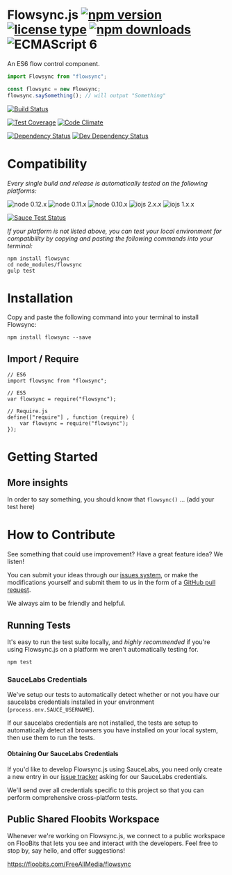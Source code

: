 # Flowsync.js [![npm version](https://img.shields.io/npm/v/flowsync.svg)](https://www.npmjs.com/package/flowsync) [![license type](https://img.shields.io/npm/l/flowsync.svg)](https://github.com/FreeAllMedia/flowsync.git/blob/master/LICENSE) [![npm downloads](https://img.shields.io/npm/dm/flowsync.svg)](https://www.npmjs.com/package/flowsync) ![ECMAScript 6](https://img.shields.io/badge/ECMAScript-6-red.svg)

An ES6 flow control component.

```javascript
import Flowsync from "flowsync";

const flowsync = new Flowsync;
flowsync.saySomething(); // will output "Something"
```

  [![Build Status](https://travis-ci.org/FreeAllMedia/flowsync.png?branch=master)](https://travis-ci.org/FreeAllMedia/flowsync)


  [![Test Coverage](https://codeclimate.com/repos/5582170a695680742a009284/badges/5582170a695680742a009284/coverage.svg)](https://codeclimate.com/repos/5582170a695680742a009284/coverage)
  [![Code Climate](https://codeclimate.com/repos/5582170a695680742a009284/badges/5582170a695680742a009284/gpa.svg)](https://codeclimate.com/repos/5582170a695680742a009284/feed)


  [![Dependency Status](https://david-dm.org/FreeAllMedia/flowsync.png?theme=shields.io)](https://david-dm.org/FreeAllMedia/flowsync?theme=shields.io) [![Dev Dependency Status](https://david-dm.org/FreeAllMedia/flowsync/dev-status.svg)](https://david-dm.org/FreeAllMedia/flowsync?theme=shields.io#info=devDependencies)


# Compatibility

*Every single build and release is automatically tested on the following platforms:*

![node 0.12.x](https://img.shields.io/badge/node-0.12.x-brightgreen.svg) ![node 0.11.x](https://img.shields.io/badge/node-0.11.x-brightgreen.svg) ![node 0.10.x](https://img.shields.io/badge/node-0.10.x-brightgreen.svg)
![iojs 2.x.x](https://img.shields.io/badge/iojs-2.x.x-brightgreen.svg) ![iojs 1.x.x](https://img.shields.io/badge/iojs-1.x.x-brightgreen.svg)


  [![Sauce Test Status](https://saucelabs.com/browser-matrix/flowsync.svg)](https://saucelabs.com/u/flowsync)


*If your platform is not listed above, you can test your local environment for compatibility by copying and pasting the following commands into your terminal:*

```
npm install flowsync
cd node_modules/flowsync
gulp test
```

# Installation

Copy and paste the following command into your terminal to install Flowsync:

```
npm install flowsync --save
```

## Import / Require

```
// ES6
import flowsync from "flowsync";
```

```
// ES5
var flowsync = require("flowsync");
```

```
// Require.js
define(["require"] , function (require) {
    var flowsync = require("flowsync");
});
```

# Getting Started

## More insights

In order to say something, you should know that `flowsync()` ... (add your test here)

# How to Contribute

See something that could use improvement? Have a great feature idea? We listen!

You can submit your ideas through our [issues system](https://github.com/FreeAllMedia/flowsync/issues), or make the modifications yourself and submit them to us in the form of a [GitHub pull request](https://help.github.com/articles/using-pull-requests/).

We always aim to be friendly and helpful.

## Running Tests

It's easy to run the test suite locally, and *highly recommended* if you're using Flowsync.js on a platform we aren't automatically testing for.

```
npm test
```


  ### SauceLabs Credentials

  We've setup our tests to automatically detect whether or not you have our saucelabs credentials installed in your environment (`process.env.SAUCE_USERNAME`).

  If our saucelabs credentials are not installed, the tests are setup to automatically detect all browsers you have installed on your local system, then use them to run the tests.

  #### Obtaining Our SauceLabs Credentials

  If you'd like to develop Flowsync.js using SauceLabs, you need only create a new entry in our [issue tracker](https://github.com/FreeAllMedia/flowsync/issues) asking for our SauceLabs credentials.

  We'll send over all credentials specific to this project so that you can perform comprehensive cross-platform tests.


  ## Public Shared Floobits Workspace

  Whenever we're working on Flowsync.js, we connect to a public workspace on FlooBits that lets you see and interact with the developers. Feel free to stop by, say hello, and offer suggestions!

  https://floobits.com/FreeAllMedia/flowsync

